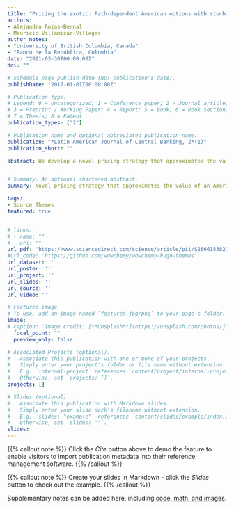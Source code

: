 ```yaml
---
title: "Pricing the exotic: Path-dependent American options with stochastic barriers"
authors:
- Alejandro Rojas-Bernal
- Mauricio Villamizar-Villegas
author_notes:
- "University of British Columbia, Canada"
- "Banco de la República, Colombia"
date: "2021-03-30T00:00:00Z"
doi: ""

# Schedule page publish date (NOT publication's date).
publishDate: "2017-01-01T00:00:00Z"

# Publication type.
# Legend: 0 = Uncategorized; 1 = Conference paper; 2 = Journal article;
# 3 = Preprint / Working Paper; 4 = Report; 5 = Book; 6 = Book section;
# 7 = Thesis; 8 = Patent
publication_types: ["2"]

# Publication name and optional abbreviated publication name.
publication: "*Latin American Journal of Central Banking, 2*(1)"
publication_short: ""

abstract: We develop a novel pricing strategy that approximates the value of an American option with exotic features through a portfolio of European options with different maturities. Among our findings, we show that (i) our model is numerically robust in pricing plain vanilla American options; (ii) the model matches observed bids and premiums of multidimensional options that integrate Ratchet, Asian, and Barrier characteristics; and (iii) our closed-form approximation allows for an analytical solution of the option's greeks, which characterize the sensitivity to various risk factors. Finally, compared to the traditional Monte Carlo simulations method, we highlight that our estimation has a more accurate prediction and requires less than 1% of the computational time.


# Summary. An optional shortened abstract.
summary: Novel pricing strategy that approximates the value of an American option with exotic features through a portfolio of European options with different maturities. 

tags:
- Source Themes
featured: true


# links:
# - name: ""
#   url: ""
url_pdf: 'https://www.sciencedirect.com/science/article/pii/S2666143821000053'
#url_code: 'https://github.com/wowchemy/wowchemy-hugo-themes'
url_dataset: ''
url_poster: ''
url_project: ''
url_slides: ''
url_source: ''
url_video: ''

# Featured image
# To use, add an image named `featured.jpg/png` to your page's folder. 
image:
# caption: 'Image credit: [**Unsplash**](https://unsplash.com/photos/jdD8gXaTZsc)'
  focal_point: ""
  preview_only: false

# Associated Projects (optional).
#   Associate this publication with one or more of your projects.
#   Simply enter your project's folder or file name without extension.
#   E.g. `internal-project` references `content/project/internal-project/index.md`.
#   Otherwise, set `projects: []`.
projects: []

# Slides (optional).
#   Associate this publication with Markdown slides.
#   Simply enter your slide deck's filename without extension.
#   E.g. `slides: "example"` references `content/slides/example/index.md`.
#   Otherwise, set `slides: ""`.
slides: 
---
```


{{% callout note %}}
Click the *Cite* button above to demo the feature to enable visitors to import publication metadata into their reference management software.
{{% /callout %}}

{{% callout note %}}
Create your slides in Markdown - click the *Slides* button to check out the example.
{{% /callout %}}

Supplementary notes can be added here, including [code, math, and images](https://wowchemy.com/docs/writing-markdown-latex/).
